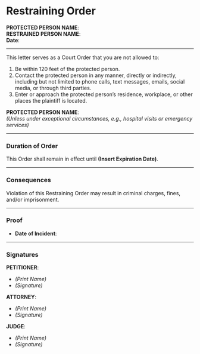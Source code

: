 # Restraining Order

**PROTECTED PERSON NAME**:  
**RESTRAINED PERSON NAME**:  
**Date**:  

---

This letter serves as a Court Order that you are not allowed to:  
1. Be within 120 feet of the protected person.  
2. Contact the protected person in any manner, directly or indirectly, including but not limited to phone calls, text messages, emails, social media, or through third parties.  
3. Enter or approach the protected person’s residence, workplace, or other places the plaintiff is located.  

**PROTECTED PERSON NAME**:  
*(Unless under exceptional circumstances, e.g., hospital visits or emergency services)*  

---

### Duration of Order  
This Order shall remain in effect until **(Insert Expiration Date)**.  

---

### Consequences  
Violation of this Restraining Order may result in criminal charges, fines, and/or imprisonment.  

---

### Proof  
- **Date of Incident**:  

---

### Signatures  

**PETITIONER**:  
- *(Print Name)*  
- *(Signature)*  

**ATTORNEY**:  
- *(Print Name)*  
- *(Signature)*  

**JUDGE**:  
- *(Print Name)*  
- *(Signature)*  